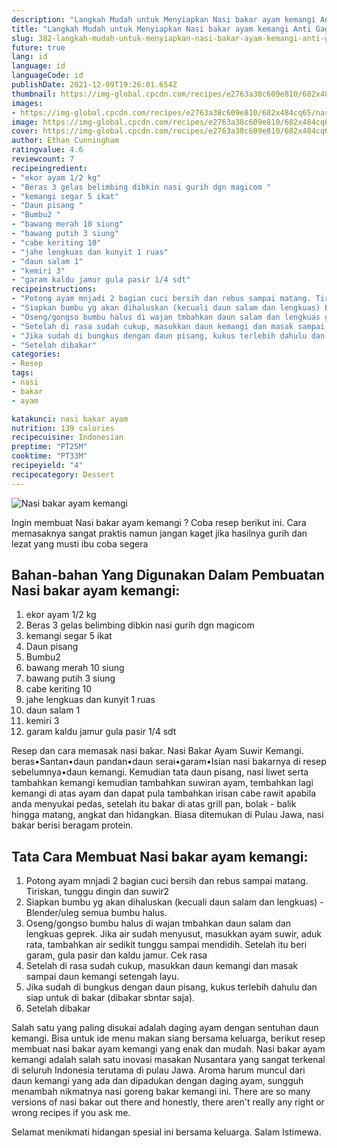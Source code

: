 ```yaml
---
description: "Langkah Mudah untuk Menyiapkan Nasi bakar ayam kemangi Anti Gagal"
title: "Langkah Mudah untuk Menyiapkan Nasi bakar ayam kemangi Anti Gagal"
slug: 382-langkah-mudah-untuk-menyiapkan-nasi-bakar-ayam-kemangi-anti-gagal
future: true
lang: id
language: id
languageCode: id
publishDate: 2021-12-09T19:26:01.654Z 
thumbnail: https://img-global.cpcdn.com/recipes/e2763a38c609e810/682x484cq65/nasi-bakar-ayam-kemangi-foto-resep-utama.png
images:
- https://img-global.cpcdn.com/recipes/e2763a38c609e810/682x484cq65/nasi-bakar-ayam-kemangi-foto-resep-utama.png
image: https://img-global.cpcdn.com/recipes/e2763a38c609e810/682x484cq65/nasi-bakar-ayam-kemangi-foto-resep-utama.png
cover: https://img-global.cpcdn.com/recipes/e2763a38c609e810/682x484cq65/nasi-bakar-ayam-kemangi-foto-resep-utama.png
author: Ethan Cunningham
ratingvalue: 4.6
reviewcount: 7
recipeingredient:
- "ekor ayam 1/2 kg"
- "Beras 3 gelas belimbing dibkin nasi gurih dgn magicom "
- "kemangi segar 5 ikat"
- "Daun pisang "
- "Bumbu2 "
- "bawang merah 10 siung"
- "bawang putih 3 siung"
- "cabe keriting 10"
- "jahe lengkuas dan kunyit 1 ruas"
- "daun salam 1"
- "kemiri 3"
- "garam kaldu jamur gula pasir 1/4 sdt"
recipeinstructions:
- "Potong ayam mnjadi 2 bagian cuci bersih dan rebus sampai matang. Tiriskan, tunggu dingin dan suwir2"
- "Siapkan bumbu yg akan dihaluskan (kecuali daun salam dan lengkuas) Blender/uleg semua bumbu halus."
- "Oseng/gongso bumbu halus di wajan tmbahkan daun salam dan lengkuas geprek. Jika air sudah menyusut, masukkan ayam suwir, aduk rata, tambahkan air sedikit tunggu sampai mendidih. Setelah itu beri garam, gula pasir dan kaldu jamur. Cek rasa"
- "Setelah di rasa sudah cukup, masukkan daun kemangi dan masak sampai daun kemangi setengah layu."
- "Jika sudah di bungkus dengan daun pisang, kukus terlebih dahulu dan siap untuk di bakar (dibakar sbntar saja)."
- "Setelah dibakar"
categories:
- Resep
tags:
- nasi
- bakar
- ayam

katakunci: nasi bakar ayam 
nutrition: 139 calories
recipecuisine: Indonesian
preptime: "PT25M"
cooktime: "PT33M"
recipeyield: "4"
recipecategory: Dessert
---
```



![Nasi bakar ayam kemangi](https://img-global.cpcdn.com/recipes/e2763a38c609e810/682x484cq65/nasi-bakar-ayam-kemangi-foto-resep-utama.png)

Ingin membuat Nasi bakar ayam kemangi ? Coba resep berikut ini. Cara memasaknya sangat praktis namun jangan kaget jika hasilnya gurih dan lezat yang musti ibu coba segera

<!--inarticleads1-->

## Bahan-bahan Yang Digunakan Dalam Pembuatan Nasi bakar ayam kemangi:

1. ekor ayam 1/2 kg
1. Beras 3 gelas belimbing dibkin nasi gurih dgn magicom 
1. kemangi segar 5 ikat
1. Daun pisang 
1. Bumbu2 
1. bawang merah 10 siung
1. bawang putih 3 siung
1. cabe keriting 10
1. jahe lengkuas dan kunyit 1 ruas
1. daun salam 1
1. kemiri 3
1. garam kaldu jamur gula pasir 1/4 sdt

Resep dan cara memasak nasi bakar. Nasi Bakar Ayam Suwir Kemangi. beras•Santan•daun pandan•daun serai•garam•Isian nasi bakarnya di resep sebelumnya•daun kemangi. Kemudian tata daun pisang, nasi liwet serta tambahkan kemangi kemudian tambahkan suwiran ayam, tembahkan lagi kemangi di atas ayam dan dapat pula tambahkan irisan cabe rawit apabila anda menyukai pedas, setelah itu bakar di atas grill pan, bolak - balik hingga matang, angkat dan hidangkan. Biasa ditemukan di Pulau Jawa, nasi bakar berisi beragam protein. 

<!--inarticleads2-->

## Tata Cara Membuat Nasi bakar ayam kemangi:

1. Potong ayam mnjadi 2 bagian cuci bersih dan rebus sampai matang. Tiriskan, tunggu dingin dan suwir2
1. Siapkan bumbu yg akan dihaluskan (kecuali daun salam dan lengkuas) - Blender/uleg semua bumbu halus.
1. Oseng/gongso bumbu halus di wajan tmbahkan daun salam dan lengkuas geprek. Jika air sudah menyusut, masukkan ayam suwir, aduk rata, tambahkan air sedikit tunggu sampai mendidih. Setelah itu beri garam, gula pasir dan kaldu jamur. Cek rasa
1. Setelah di rasa sudah cukup, masukkan daun kemangi dan masak sampai daun kemangi setengah layu.
1. Jika sudah di bungkus dengan daun pisang, kukus terlebih dahulu dan siap untuk di bakar (dibakar sbntar saja).
1. Setelah dibakar


Salah satu yang paling disukai adalah daging ayam dengan sentuhan daun kemangi. Bisa untuk ide menu makan siang bersama keluarga, berikut resep membuat nasi bakar ayam kemangi yang enak dan mudah. Nasi bakar ayam kemangi adalah salah satu inovasi masakan Nusantara yang sangat terkenal di seluruh Indonesia terutama di pulau Jawa. Aroma harum muncul dari daun kemangi yang ada dan dipadukan dengan daging ayam, sungguh menambah nikmatnya nasi goreng bakar kemangi ini. There are so many versions of nasi bakar out there and honestly, there aren&#39;t really any right or wrong recipes if you ask me. 

Selamat menikmati hidangan spesial ini bersama keluarga. Salam Istimewa.

